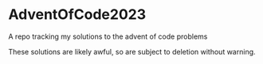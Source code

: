 # AdventOfCode2023
A repo tracking my solutions to the advent of code problems

These solutions are likely awful, so are subject to deletion without warning.
